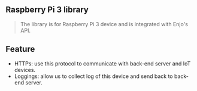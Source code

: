## Raspberry Pi 3 library
> The library is for Raspberry Pi 3 device and is integrated with Enjo's API.

## Feature

 - HTTPs: use this protocol to communicate with back-end server and IoT devices.
 - Loggings: allow us to collect log of this device and send back to back-end server.
